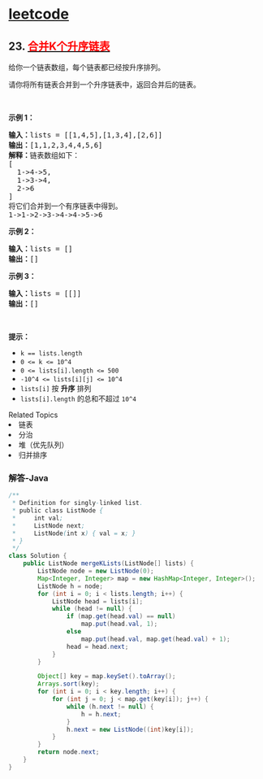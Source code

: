 # [leetcode](../../leetcode.md)

## 23. [<font color=red>合并K个升序链表</font>](https://leetcode-cn.com/problems/merge-k-sorted-lists/)

<p>给你一个链表数组，每个链表都已经按升序排列。</p>

<p>请你将所有链表合并到一个升序链表中，返回合并后的链表。</p>

<p>&nbsp;</p>

<p><strong>示例 1：</strong></p>

<pre><strong>输入：</strong>lists = [[1,4,5],[1,3,4],[2,6]]
<strong>输出：</strong>[1,1,2,3,4,4,5,6]
<strong>解释：</strong>链表数组如下：
[
  1-&gt;4-&gt;5,
  1-&gt;3-&gt;4,
  2-&gt;6
]
将它们合并到一个有序链表中得到。
1-&gt;1-&gt;2-&gt;3-&gt;4-&gt;4-&gt;5-&gt;6
</pre>

<p><strong>示例 2：</strong></p>

<pre><strong>输入：</strong>lists = []
<strong>输出：</strong>[]
</pre>

<p><strong>示例 3：</strong></p>

<pre><strong>输入：</strong>lists = [[]]
<strong>输出：</strong>[]
</pre>

<p>&nbsp;</p>

<p><strong>提示：</strong></p>

<ul>
	<li><code>k == lists.length</code></li>
	<li><code>0 &lt;= k &lt;= 10^4</code></li>
	<li><code>0 &lt;= lists[i].length &lt;= 500</code></li>
	<li><code>-10^4 &lt;= lists[i][j] &lt;= 10^4</code></li>
	<li><code>lists[i]</code> 按 <strong>升序</strong> 排列</li>
	<li><code>lists[i].length</code> 的总和不超过 <code>10^4</code></li>
</ul>
<div><div>Related Topics</div><div><li>链表</li><li>分治</li><li>堆（优先队列）</li><li>归并排序</li></div></div>

### 解答-Java
```java
/**
 * Definition for singly-linked list.
 * public class ListNode {
 *     int val;
 *     ListNode next;
 *     ListNode(int x) { val = x; }
 * }
 */
class Solution {
	public ListNode mergeKLists(ListNode[] lists) {
		ListNode node = new ListNode(0);
		Map<Integer, Integer> map = new HashMap<Integer, Integer>();
		ListNode h = node;
		for (int i = 0; i < lists.length; i++) {
			ListNode head = lists[i];
			while (head != null) {
				if (map.get(head.val) == null)
					map.put(head.val, 1);
				else
					map.put(head.val, map.get(head.val) + 1);
				head = head.next;
			}
		}

		Object[] key = map.keySet().toArray();
		Arrays.sort(key);
		for (int i = 0; i < key.length; i++) {
			for (int j = 0; j < map.get(key[i]); j++) {
				while (h.next != null) {
					h = h.next;
				}
				h.next = new ListNode((int)key[i]);
			}
		}
		return node.next;
	}
}
```
